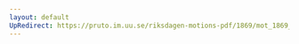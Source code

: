 ```yaml
---
layout: default
UpRedirect: https://pruto.im.uu.se/riksdagen-motions-pdf/1869/mot_1869__ak__162/mot_1869__ak__162-001.pdf
---
```

